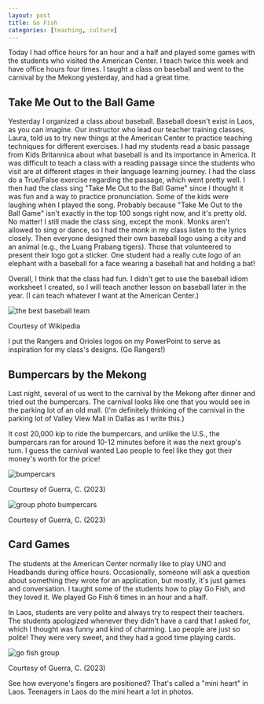 ```yaml
---
layout: post
title: Go Fish
categories: [teaching, culture]
---
```


Today I had office hours for an hour and a half and played some games with the students who visited the American Center. I teach twice this week and have office hours four times. I taught a class on baseball and went to the carnival by the Mekong yesterday, and had a great time.

## Take Me Out to the Ball Game

Yesterday I organized a class about baseball. Baseball doesn't exist in Laos, as you can imagine. Our instructor who lead our teacher training classes, Laura, told us to try new things at the American Center to practice teaching techniques for different exercises. I had my students read a basic passage from Kids Britannica about what baseball is and its importance in America. It was difficult to teach a class with a reading passage since the students who visit are at different stages in their language learning journey. I had the class do a True/False exercise regarding the passage, which went pretty well. I then had the class sing "Take Me Out to the Ball Game" since I thought it was fun and a way to practice pronunciation. Some of the kids were laughing when I played the song. Probably because "Take Me Out to the Ball Game" isn't exactly in the top 100 songs right now, and it's pretty old. No matter! I still made the class sing, except the monk. Monks aren't allowed to sing or dance, so I had the monk in my class listen to the lyrics closely. Then everyone designed their own baseball logo using a city and an animal (e.g., the Luang Prabang tigers). Those that volunteered to present their logo got a sticker. One student had a really cute logo of an elephant with a baseball for a face wearing a baseball hat and holding a bat! 

Overall, I think that the class had fun. I didn't get to use the baseball idiom worksheet I created, so I will teach another lesson on baseball later in the year. (I can teach whatever I want at the American Center.)

![the best baseball team](https://upload.wikimedia.org/wikipedia/en/thumb/4/41/Texas_Rangers.svg/1200px-Texas_Rangers.svg.png)

Courtesy of Wikipedia

I put the Rangers and Orioles logos on my PowerPoint to serve as inspiration for my class's designs. (Go Rangers!)

## Bumpercars by the Mekong

Last night, several of us went to the carnival by the Mekong after dinner and tried out the bumpercars. The carnival looks like one that you would see in the parking lot of an old mall. (I'm definitely thinking of the carnival in the parking lot of Valley View Mall in Dallas as I write this.)

It cost 20,000 kip to ride the bumpercars, and unlike the U.S., the bumpercars ran for around 10-12 minutes before it was the next group's turn. I guess the carnival wanted Lao people to feel like they got their money's worth for the price!

![bumpercars](https://lh3.googleusercontent.com/pw/ADCreHdU9_TxopynwhBOuM_CFaW2L2idCzJWlFpA4f1qy6cYiPZN-0e-35tqesSzlwQiASecmXRfdZQMDR7nNeRKXQpVPfM-HtAxMrMLXW3IqA_cr6lOQMN4=w1000)

Courtesy of Guerra, C. (2023)

![group photo bumpercars](https://lh3.googleusercontent.com/pw/ADCreHdzQaMsFj_NXyi_lXUJAwr0oexmO_NulOz9tiPngdYY_XMVnqiYZOYbHiWLVhqbydG0j3o6dpcV5AMNN_ac-Prxch5fGE6orRDEU2zDESciYFKoFGlL=w1000)

Courtesy of Guerra, C. (2023)

## Card Games

The students at the American Center normally like to play UNO and Headbands during office hours. Occasionally, someone will ask a question about something they wrote for an application, but mostly, it's just games and conversation. I taught some of the students how to play Go Fish, and they loved it. We played Go Fish 6 times in an hour and a half. 

In Laos, students are very polite and always try to respect their teachers. The students apologized whenever they didn't have a card that I asked for, which I thought was funny and kind of charming. Lao people are just so polite! They were very sweet, and they had a good time playing cards. 

![go fish group](https://lh3.googleusercontent.com/pw/ADCreHe4QKGG2-rhShmJy7LgA9lGxA_4a2BKQdAcRYyHoAQPEKDol5ffAurQAvNFmz9RtxCdCxVW_qKZZW8ZCG9x1jO7xT-h_FYiuGvksYgWQFRgbbU-1djt=w1000)

Courtesy of Guerra, C. (2023)

See how everyone's fingers are positioned? That's called a "mini heart" in Laos. Teenagers in Laos do the mini heart a lot in photos. 

<!-- Hello and welcome. The only purpose of this post is to greet you when your site comes alive for the first time.  
This post will demonstrate some of the more common content & elements found in posts.  
Feel free to delete this post when you are ready to publish your first post.  

Lorem ipsum dolor sit amet, consectetur adipiscing elit. Fusce bibendum neque eget nunc mattis eu sollicitudin enim tincidunt. Vestibulum lacus tortor, ultricies id dignissim ac, bibendum in velit.

## Some great heading (h2)

Proin convallis mi ac felis pharetra aliquam. Curabitur dignissim accumsan rutrum. In arcu magna, aliquet vel pretium et, molestie et arcu.


Mauris lobortis nulla et felis ullamcorper bibendum. Phasellus et hendrerit mauris. Proin eget nibh a massa vestibulum pretium. Suspendisse eu nisl a ante aliquet bibendum quis a nunc. Praesent varius interdum vehicula. Aenean risus libero, placerat at vestibulum eget, ultricies eu enim. Praesent nulla tortor, malesuada adipiscing adipiscing sollicitudin, adipiscing eget est.

## Another great heading (h2)

Lorem ipsum dolor sit amet, consectetur adipiscing elit. Fusce bibendum neque eget nunc mattis eu sollicitudin enim tincidunt. Vestibulum lacus tortor, ultricies id dignissim ac, bibendum in velit.

### Some great subheading (h3)

Proin convallis mi ac felis pharetra aliquam. Curabitur dignissim accumsan rutrum. In arcu magna, aliquet vel pretium et, molestie et arcu. Mauris lobortis nulla et felis ullamcorper bibendum.

Phasellus et hendrerit mauris. Proin eget nibh a massa vestibulum pretium. Suspendisse eu nisl a ante aliquet bibendum quis a nunc.

### Some great subheading (h3)

Praesent varius interdum vehicula. Aenean risus libero, placerat at vestibulum eget, ultricies eu enim. Praesent nulla tortor, malesuada adipiscing adipiscing sollicitudin, adipiscing eget est.

> This quote will *change* your life. It will reveal the <i>secrets</i> of the universe, and all the wonders of humanity. Don't <em>misuse</em> it.

Lorem ipsum dolor sit amet, consectetur adipiscing elit. Fusce bibendum neque eget nunc mattis eu sollicitudin enim tincidunt.

### Some great subheading (h3)

Vestibulum lacus tortor, ultricies id dignissim ac, bibendum in velit. Proin convallis mi ac felis pharetra aliquam. Curabitur dignissim accumsan rutrum.

In arcu magna, aliquet vel pretium et, molestie et arcu. Mauris lobortis nulla et felis ullamcorper bibendum. Phasellus et hendrerit mauris.

#### You might want a sub-subheading (h4)

In arcu magna, aliquet vel pretium et, molestie et arcu. Mauris lobortis nulla et felis ullamcorper bibendum. Phasellus et hendrerit mauris.

In arcu magna, aliquet vel pretium et, molestie et arcu. Mauris lobortis nulla et felis ullamcorper bibendum. Phasellus et hendrerit mauris.

#### But it's probably overkill (h4)

In arcu magna, aliquet vel pretium et, molestie et arcu. Mauris lobortis nulla et felis ullamcorper bibendum. Phasellus et hendrerit mauris.

##### Could be a smaller sub-heading, `pacman` (h5)

In arcu magna, aliquet vel pretium et, molestie et arcu. Mauris lobortis nulla et felis ullamcorper bibendum. Phasellus et hendrerit mauris.

###### Small yet significant sub-heading  (h6)

In arcu magna, aliquet vel pretium et, molestie et arcu. Mauris lobortis nulla et felis ullamcorper bibendum. Phasellus et hendrerit mauris.

### Highlight the code please!!

{% highlight c %}
float Q_rsqrt( float number )
{
	long i;
	float x2, y;
	const float threehalfs = 1.5F;

	x2 = number * 0.5F;
	y  = number;
	i  = * ( long * ) &y;                       // evil floating point bit level hacking
	i  = 0x5f3759df - ( i >> 1 );               // what the fuck? 
	y  = * ( float * ) &i;
	y  = y * ( threehalfs - ( x2 * y * y ) );   // 1st iteration
//	y  = y * ( threehalfs - ( x2 * y * y ) );   // 2nd iteration, this can be removed

	return y;
}
{% endhighlight %}

### Oh hai, an unordered list!!

In arcu magna, aliquet vel pretium et, molestie et arcu. Mauris lobortis nulla et felis ullamcorper bibendum. Phasellus et hendrerit mauris.

- First item, yo
- Second item, dawg
- Third item, what what?!
- Fourth item, fo sheezy my neezy

### Oh hai, an ordered list!!

In arcu magna, aliquet vel pretium et, molestie et arcu. Mauris lobortis nulla et felis ullamcorper bibendum. Phasellus et hendrerit mauris.

1. First item, yo
2. Second item, dawg
3. Third item, what what?!
4. Fourth item, fo sheezy my neezy

## Headings are cool! (h2)

Proin eget nibh a massa vestibulum pretium. Suspendisse eu nisl a ante aliquet bibendum quis a nunc. Praesent varius interdum vehicula. Aenean risus libero, placerat at vestibulum eget, ultricies eu enim. Praesent nulla tortor, malesuada adipiscing adipiscing sollicitudin, adipiscing eget est.

Praesent nulla tortor, malesuada adipiscing adipiscing sollicitudin, adipiscing eget est.

Proin eget nibh a massa vestibulum pretium. Suspendisse eu nisl a ante aliquet bibendum quis a nunc.

### Tables

Title 1               | Title 2               | Title 3               | Title 4
--------------------- | --------------------- | --------------------- | ---------------------
lorem                 | lorem ipsum           | lorem ipsum dolor     | lorem ipsum dolor sit
lorem ipsum dolor sit | lorem ipsum dolor sit | lorem ipsum dolor sit | lorem ipsum dolor sit
lorem ipsum dolor sit | lorem ipsum dolor sit | lorem ipsum dolor sit | lorem ipsum dolor sit
lorem ipsum dolor sit | lorem ipsum dolor sit | lorem ipsum dolor sit | lorem ipsum dolor sit

Title 1 | Title 2 | Title 3 | Title 4
--- | --- | --- | ---
lorem | lorem ipsum | lorem ipsum dolor | lorem ipsum dolor sit
lorem ipsum dolor sit amet | lorem ipsum dolor sit amet consectetur | lorem ipsum dolor sit amet | lorem ipsum dolor sit
lorem ipsum dolor | lorem ipsum | lorem | lorem ipsum
lorem ipsum dolor | lorem ipsum dolor sit | lorem ipsum dolor sit amet | lorem ipsum dolor sit amet consectetur -->
